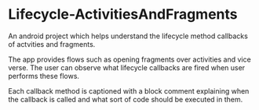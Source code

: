 # Lifecycle-ActivitiesAndFragments
An android project which helps understand the lifecycle method callbacks of actvities and fragments.

The app provides flows such as opening fragments over activities and vice verse. The user can observe what lifecycle callbacks are fired when user performs these flows.

Each callback method is captioned with a block comment explaining when the callback is called and what sort of code should be executed in them.
